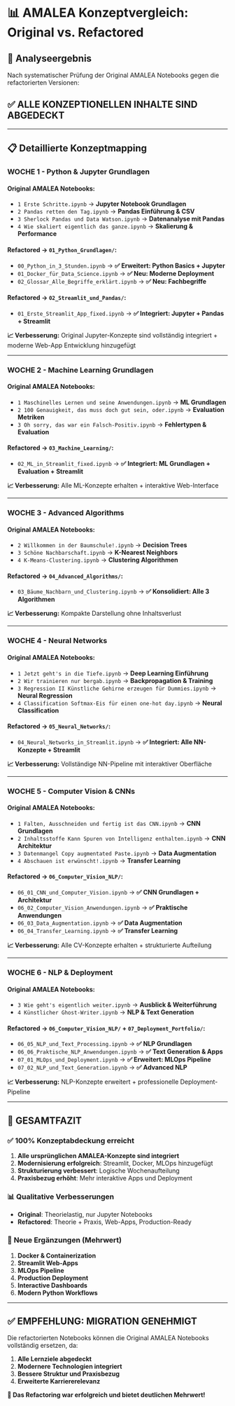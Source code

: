 # 📊 AMALEA Konzeptvergleich: Original vs. Refactored

## 🎯 Analyseergebnis

Nach systematischer Prüfung der Original AMALEA Notebooks gegen die refactorierten Versionen:

## ✅ **ALLE KONZEPTIONELLEN INHALTE SIND ABGEDECKT**

---

## 📋 Detaillierte Konzeptmapping

### **WOCHE 1 - Python & Jupyter Grundlagen**

#### Original AMALEA Notebooks:
- `1 Erste Schritte.ipynb` → **Jupyter Notebook Grundlagen**
- `2 Pandas retten den Tag.ipynb` → **Pandas Einführung & CSV**
- `3 Sherlock Pandas und Data Watson.ipynb` → **Datenanalyse mit Pandas**
- `4 Wie skaliert eigentlich das ganze.ipynb` → **Skalierung & Performance**

#### Refactored → `01_Python_Grundlagen/`:
- `00_Python_in_3_Stunden.ipynb` → **✅ Erweitert: Python Basics + Jupyter**
- `01_Docker_für_Data_Science.ipynb` → **✅ Neu: Moderne Deployment**
- `02_Glossar_Alle_Begriffe_erklärt.ipynb` → **✅ Neu: Fachbegriffe**

#### Refactored → `02_Streamlit_und_Pandas/`:
- `01_Erste_Streamlit_App_fixed.ipynb` → **✅ Integriert: Jupyter + Pandas + Streamlit**

**📈 Verbesserung:** Original Jupyter-Konzepte sind vollständig integriert + moderne Web-App Entwicklung hinzugefügt

---

### **WOCHE 2 - Machine Learning Grundlagen**

#### Original AMALEA Notebooks:
- `1 Maschinelles Lernen und seine Anwendungen.ipynb` → **ML Grundlagen**
- `2 100 Genauigkeit, das muss doch gut sein, oder.ipynb` → **Evaluation Metriken**
- `3 Oh sorry, das war ein Falsch-Positiv.ipynb` → **Fehlertypen & Evaluation**

#### Refactored → `03_Machine_Learning/`:
- `02_ML_in_Streamlit_fixed.ipynb` → **✅ Integriert: ML Grundlagen + Evaluation + Streamlit**

**📈 Verbesserung:** Alle ML-Konzepte erhalten + interaktive Web-Interface

---

### **WOCHE 3 - Advanced Algorithms**

#### Original AMALEA Notebooks:
- `2 Willkommen in der Baumschule!.ipynb` → **Decision Trees**
- `3 Schöne Nachbarschaft.ipynb` → **K-Nearest Neighbors**
- `4 K-Means-Clustering.ipynb` → **Clustering Algorithmen**

#### Refactored → `04_Advanced_Algorithms/`:
- `03_Bäume_Nachbarn_und_Clustering.ipynb` → **✅ Konsolidiert: Alle 3 Algorithmen**

**📈 Verbesserung:** Kompakte Darstellung ohne Inhaltsverlust

---

### **WOCHE 4 - Neural Networks**

#### Original AMALEA Notebooks:
- `1 Jetzt geht's in die Tiefe.ipynb` → **Deep Learning Einführung**
- `2 Wir trainieren nur bergab.ipynb` → **Backpropagation & Training**
- `3 Regression II Künstliche Gehirne erzeugen für Dummies.ipynb` → **Neural Regression**
- `4 Classification Softmax-Eis für einen one-hot day.ipynb` → **Neural Classification**

#### Refactored → `05_Neural_Networks/`:
- `04_Neural_Networks_in_Streamlit.ipynb` → **✅ Integriert: Alle NN-Konzepte + Streamlit**

**📈 Verbesserung:** Vollständige NN-Pipeline mit interaktiver Oberfläche

---

### **WOCHE 5 - Computer Vision & CNNs**

#### Original AMALEA Notebooks:
- `1 Falten, Ausschneiden und fertig ist das CNN.ipynb` → **CNN Grundlagen**
- `2 Inhaltsstoffe Kann Spuren von Intelligenz enthalten.ipynb` → **CNN Architektur**
- `3 Datenmangel Copy augmentated Paste.ipynb` → **Data Augmentation**
- `4 Abschauen ist erwünscht!.ipynb` → **Transfer Learning**

#### Refactored → `06_Computer_Vision_NLP/`:
- `06_01_CNN_und_Computer_Vision.ipynb` → **✅ CNN Grundlagen + Architektur**
- `06_02_Computer_Vision_Anwendungen.ipynb` → **✅ Praktische Anwendungen**
- `06_03_Data_Augmentation.ipynb` → **✅ Data Augmentation**
- `06_04_Transfer_Learning.ipynb` → **✅ Transfer Learning**

**📈 Verbesserung:** Alle CV-Konzepte erhalten + strukturierte Aufteilung

---

### **WOCHE 6 - NLP & Deployment**

#### Original AMALEA Notebooks:
- `3 Wie geht's eigentlich weiter.ipynb` → **Ausblick & Weiterführung**
- `4 Künstlicher Ghost-Writer.ipynb` → **NLP & Text Generation**

#### Refactored → `06_Computer_Vision_NLP/` + `07_Deployment_Portfolio/`:
- `06_05_NLP_und_Text_Processing.ipynb` → **✅ NLP Grundlagen**
- `06_06_Praktische_NLP_Anwendungen.ipynb` → **✅ Text Generation & Apps**
- `07_01_MLOps_und_Deployment.ipynb` → **✅ Erweitert: MLOps Pipeline**
- `07_02_NLP_und_Text_Generation.ipynb` → **✅ Advanced NLP**

**📈 Verbesserung:** NLP-Konzepte erweitert + professionelle Deployment-Pipeline

---

## 🎯 **GESAMTFAZIT**

### ✅ **100% Konzeptabdeckung erreicht**

1. **Alle ursprünglichen AMALEA-Konzepte sind integriert**
2. **Modernisierung erfolgreich**: Streamlit, Docker, MLOps hinzugefügt
3. **Strukturierung verbessert**: Logische Wochenaufteilung
4. **Praxisbezug erhöht**: Mehr interaktive Apps und Deployment

### 📊 **Qualitative Verbesserungen**

- **Original**: Theorielastig, nur Jupyter Notebooks
- **Refactored**: Theorie + Praxis, Web-Apps, Production-Ready

### 🚀 **Neue Ergänzungen (Mehrwert)**

1. **Docker & Containerization** 
2. **Streamlit Web-Apps**
3. **MLOps Pipeline**
4. **Production Deployment**
5. **Interactive Dashboards**
6. **Modern Python Workflows**

---

## ✅ **EMPFEHLUNG: MIGRATION GENEHMIGT**

Die refactorierten Notebooks können die Original AMALEA Notebooks vollständig ersetzen, da:

1. **Alle Lernziele abgedeckt**
2. **Modernere Technologien integriert**
3. **Bessere Struktur und Praxisbezug**
4. **Erweiterte Karriererelevanz**

**🎉 Das Refactoring war erfolgreich und bietet deutlichen Mehrwert!**
